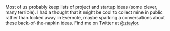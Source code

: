 ---
---
Most of us probably keep lists of project and startup ideas (some clever, many terrible). I had a thought that it might be cool to collect mine in public rather than locked away in Evernote, maybe sparking a conversations about these back-of-the-napkin ideas. Find me on Twitter at <a href="https://twitter.com/ztaylor">@ztaylor</a>.
